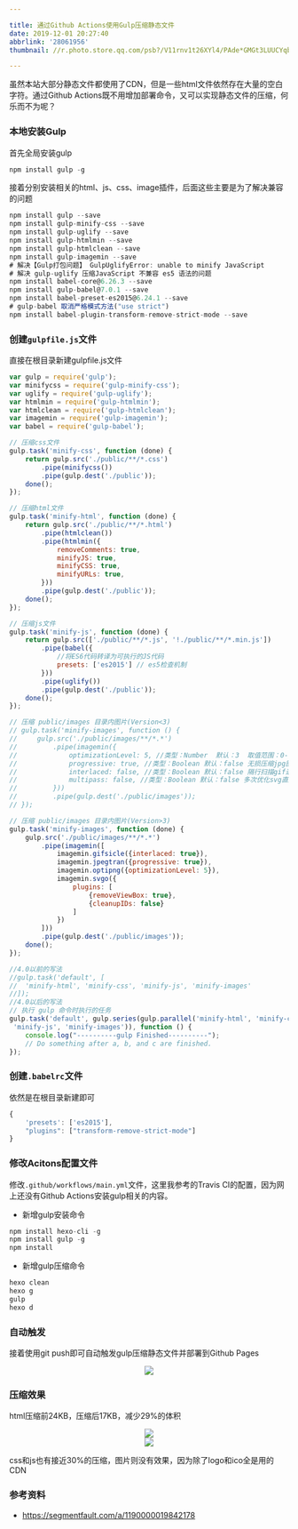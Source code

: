 ```yaml
---

title: 通过Github Actions使用Gulp压缩静态文件
date: 2019-12-01 20:27:40
abbrlink: '28061956'
thumbnail: //r.photo.store.qq.com/psb?/V11rnv1t26XYl4/PAde*GMGt3LUUCYqbR64OPMtZ5LfpNJ9lD3YVIvfqSo!/r/dAgBAAAAAAAAnull&bo=rwQFAq8EBQIRCT4!&rf=photolist&t=5_yake_qzoneimgout.png

---
```


虽然本站大部分静态文件都使用了CDN，但是一些html文件依然存在大量的空白字符。通过Github Actions既不用增加部署命令，又可以实现静态文件的压缩，何乐而不为呢？

<!--more-->

###  本地安装Gulp

首先全局安装gulp

```js
npm install gulp -g
```

接着分别安装相关的html、js、css、image插件，后面这些主要是为了解决兼容的问题

```js
npm install gulp --save
npm install gulp-minify-css --save
npm install gulp-uglify --save
npm install gulp-htmlmin --save
npm install gulp-htmlclean --save
npm install gulp-imagemin --save
# 解决【Gulp打包问题】 GulpUglifyError: unable to minify JavaScript
# 解决 gulp-uglify 压缩JavaScript 不兼容 es5 语法的问题
npm install babel-core@6.26.3 --save
npm install gulp-babel@7.0.1 --save
npm install babel-preset-es2015@6.24.1 --save
# gulp-babel 取消严格模式方法("use strict")
npm install babel-plugin-transform-remove-strict-mode --save
```

### 创建`gulpfile.js`文件

直接在根目录新建gulpfile.js文件

```js
var gulp = require('gulp');
var minifycss = require('gulp-minify-css');
var uglify = require('gulp-uglify');
var htmlmin = require('gulp-htmlmin');
var htmlclean = require('gulp-htmlclean');
var imagemin = require('gulp-imagemin');
var babel = require('gulp-babel');

// 压缩css文件
gulp.task('minify-css', function (done) {
    return gulp.src('./public/**/*.css')
        .pipe(minifycss())
        .pipe(gulp.dest('./public'));
    done();
});

// 压缩html文件
gulp.task('minify-html', function (done) {
    return gulp.src('./public/**/*.html')
        .pipe(htmlclean())
        .pipe(htmlmin({
            removeComments: true,
            minifyJS: true,
            minifyCSS: true,
            minifyURLs: true,
        }))
        .pipe(gulp.dest('./public'));
    done();
});

// 压缩js文件
gulp.task('minify-js', function (done) {
    return gulp.src(['./public/**/*.js', '!./public/**/*.min.js'])
        .pipe(babel({
            //将ES6代码转译为可执行的JS代码
            presets: ['es2015'] // es5检查机制
        }))
        .pipe(uglify())
        .pipe(gulp.dest('./public'));
    done();
});

// 压缩 public/images 目录内图片(Version<3)
// gulp.task('minify-images', function () {
//     gulp.src('./public/images/**/*.*')
//         .pipe(imagemin({
//             optimizationLevel: 5, //类型：Number  默认：3  取值范围：0-7（优化等级）
//             progressive: true, //类型：Boolean 默认：false 无损压缩jpg图片
//             interlaced: false, //类型：Boolean 默认：false 隔行扫描gif进行渲染
//             multipass: false, //类型：Boolean 默认：false 多次优化svg直到完全优化
//         }))
//         .pipe(gulp.dest('./public/images'));
// });

// 压缩 public/images 目录内图片(Version>3)
gulp.task('minify-images', function (done) {
    gulp.src('./public/images/**/*.*')
        .pipe(imagemin([
            imagemin.gifsicle({interlaced: true}),
            imagemin.jpegtran({progressive: true}),
            imagemin.optipng({optimizationLevel: 5}),
            imagemin.svgo({
                plugins: [
                    {removeViewBox: true},
                    {cleanupIDs: false}
                ]
            })
        ]))
        .pipe(gulp.dest('./public/images'));
    done();
});

//4.0以前的写法 
//gulp.task('default', [
//  'minify-html', 'minify-css', 'minify-js', 'minify-images'
//]);
//4.0以后的写法
// 执行 gulp 命令时执行的任务
gulp.task('default', gulp.series(gulp.parallel('minify-html', 'minify-css',
 'minify-js', 'minify-images')), function () {
    console.log("----------gulp Finished----------");
    // Do something after a, b, and c are finished.
});
```

### 创建`.babelrc`文件

依然是在根目录新建即可

```js
{
    'presets': ['es2015'],
    "plugins": ["transform-remove-strict-mode"]
}
```

### 修改Acitons配置文件

修改`.github/workflows/main.yml`文件，这里我参考的Travis CI的配置，因为网上还没有Github Actions安装gulp相关的内容。

- 新增gulp安装命令

```js
npm install hexo-cli -g
npm install gulp -g
npm install
```

- 新增gulp压缩命令

```js
hexo clean
hexo g
gulp
hexo d
```

### 自动触发

接着使用git push即可自动触发gulp压缩静态文件并部署到Github Pages

<div align=center><img src="//r.photo.store.qq.com/psb?/V11rnv1t2fVV1f/mllaWFovunVLdx8odUwjEQm.Or8wj50M*wRUvOvDj9w!/r/dL8AAAAAAAAAnull&bo=9AKTAfQCkwEDCSw!&rf=photolist&t=5_yake_qzoneimgout.png"></div>

### 压缩效果

html压缩前24KB，压缩后17KB，减少29%的体积

<div align=center><img src="//r.photo.store.qq.com/psb?/V11rnv1t2fVV1f/t07wnkGiWV4Jeeag*eetZq8ene10idfYOyFF38JXjrg!/r/dD4BAAAAAAAAnull&bo=eAJqAXgCagEDCSw!&rf=photolist&t=5_yake_qzoneimgout.png"></div>

<div align=center><img src="//r.photo.store.qq.com/psb?/V11rnv1t2fVV1f/5jblezObgabMOwcPvTa9KdlBf8LGp5kENleaNbPVVI0!/r/dDQBAAAAAAAAnull&bo=XgIdAV4CHQEDCSw!&rf=photolist&t=5_yake_qzoneimgout.png"></div>

css和js也有接近30%的压缩，图片则没有效果，因为除了logo和ico全是用的CDN

### 参考资料

- https://segmentfault.com/a/1190000019842178